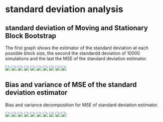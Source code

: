 # standard deviation analysis

## standard deviation of Moving and Stationary Block Bootstrap
The first graph shows the estimator of the standard deviation at each possible block size, the second the standardd deviation of 10000 simulations and the last the MSE of the standard deviation estimator.

![](images/variance/1_D4L_CPI.png)
![](images/variance/2_D4L_CPIXFE.png)
![](images/variance/3_D4L_IPEI.png)
![](images/variance/4_D4L_S.png)
![](images/variance/5_D4L_MB.png)
![](images/variance/6_D4L_CPI_RW.png)
![](images/variance/7_RS.png)
![](images/variance/8_RS_RW.png)
![](images/variance/9_D4L_GDP.png)
![](images/variance/10_D4L_GDP_RW.png)

## Bias and variance of MSE of the standard deviation estimator

Bias and variance decomposition for MSE of standard deviation estimator.

![](images/bias_variance_variance/1_D4L_CPI_bias_variance.png)
![](images/bias_variance_variance/2_D4L_CPIXFE_bias_variance.png)
![](images/bias_variance_variance/3_D4L_IPEI_bias_variance.png)
![](images/bias_variance_variance/4_D4L_S_bias_variance.png)
![](images/bias_variance_variance/5_D4L_MB_bias_variance.png)
![](images/bias_variance_variance/6_D4L_CPI_RW_bias_variance.png)
![](images/bias_variance_variance/7_RS_bias_variance.png)
![](images/bias_variance_variance/8_RS_RW_bias_variance.png)
![](images/bias_variance_variance/9_D4L_GDP_bias_variance.png)
![](images/bias_variance_variance/10_D4L_GDP_RW_bias_variance.png)
